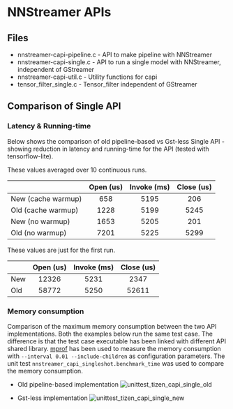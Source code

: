 # NNStreamer APIs

## Files
- nnstreamer-capi-pipeline.c - API to make pipeline with NNStreamer
- nnstreamer-capi-single.c - API to run a single model with NNStreamer, independent of GStreamer
- nnstreamer-capi-util.c - Utility functions for capi
- tensor\_filter\_single.c - Tensor\_filter independent of GStreamer

## Comparison of Single API

### Latency & Running-time
Below shows the comparison of old pipeline-based vs Gst-less Single API - showing reduction in latency and running-time for the API (tested with tensorflow-lite).

These values averaged over 10 continuous runs.

|  | Open (us)      | Invoke (ms)           | Close (us)  |
| --- |:-------------:|:-------------:|:-----:|
| New (cache warmup) |  658   | 5195 | 206 |
| Old (cache warmup) |  1228 | 5199   | 5245 |
| New (no warmup) | 1653 | 5205  | 201 |
| Old (no warmup) | 7201 | 5225  | 5299  |


These values are just for the first run.

| | Open (us)      | Invoke (ms)           | Close (us)  |
| --- |:-------------:|:-------------:|:-----:|
| New  |  12326   | 5231 | 2347 |
| Old |  58772 | 5250   | 52611 |

### Memory consumption

Comparison of the maximum memory consumption between the two API implementations. Both the examples below run the same test case. The difference is that the test case executable has been linked with different API shared library. [mprof](https://github.com/pythonprofilers/memory_profiler) has been used to measure the memory consumption with `--interval 0.01 --include-children` as configuration parameters. The unit test `nnstreamer_capi_singleshot.benchmark_time` was used to compare the memory consumption.

- Old pipeline-based implementation
![unittest_tizen_capi_single_old](https://user-images.githubusercontent.com/6565775/64155170-3e179200-ce6d-11e9-94d5-b3a4138533c7.png)

- Gst-less implementation
![unittest_tizen_capi_single_new](https://user-images.githubusercontent.com/6565775/64155182-4374dc80-ce6d-11e9-9d74-660d6261ceb6.png)
